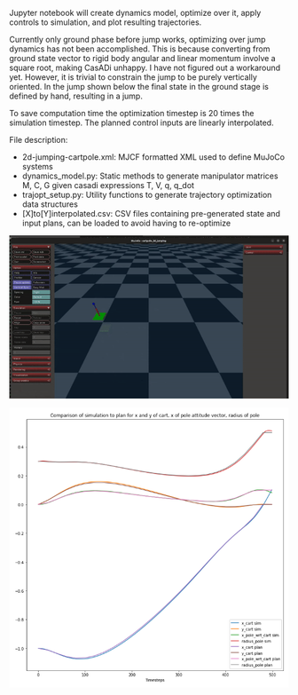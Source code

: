 Jupyter notebook will create dynamics model, optimize over it, apply controls to simulation, and plot resulting trajectories.

Currently only ground phase before jump works, optimizing over jump dynamics has not been accomplished. This is because converting from ground state vector to rigid body angular and linear momentum involve a square root, making CasADi unhappy. I have not figured out a workaround yet. However, it is trivial to constrain the jump to be purely vertically oriented. In the jump shown below the final state in the ground stage is defined by hand, resulting in a jump.

To save computation time the optimization timestep is 20 times the simulation timestep. The planned control inputs are linearly interpolated.

File description:
- 2d-jumping-cartpole.xml: MJCF formatted XML used to define MuJoCo systems
- dynamics_model.py: Static methods to generate manipulator matrices M, C, G given casadi expressions T, V, q, q_dot
- trajopt_setup.py: Utility functions to generate trajectory optimization data structures
- [X]to[Y]interpolated.csv: CSV files containing pre-generated state and input plans, can be loaded to avoid having to re-optimize

![Simulation of planned trajectory with closed loop stabilization](./stabilized_trajectory_in_simulation.gif)

![Comparison of simulated and planned trajectories](simulated_vs_planned_trajectory.png)